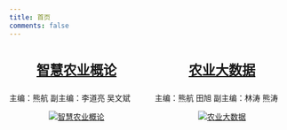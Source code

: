 ```yaml
---
title: 首页
comments: false
---
```


<div style="display: flex">
    <div style="flex: 1;margin: 0 10px 0 0">
        <p style="text-align: center;font-size: 24px;font-weight: 600;"><a href="/smart/">智慧农业概论</a></p>
        <p class="text-center header-slogan">主编：熊航 副主编：李道亮 吴文斌</p>
        <div style="display: flex;align-items: center;justify-content: center;"><a href="/smart/"><img alt="智慧农业概论" style="max-height: 540px" src="https://wp-img.daozhao.com/zhag/20241117084528.png"></a></div>
    </div>
    <div style="flex: 1;margin: 0 0 0 10px">
        <p style="text-align: center;font-size: 24px;font-weight: 600;"><a href="/bigdata/">农业大数据</a></p>
        <p class="text-center header-slogan">主编：熊航 田旭  副主编：林涛 熊涛</p>
        <div style="display: flex;align-items: center;justify-content: center;"><a href="/bigdata/"><img alt="农业大数据" style="max-height: 540px" src="https://wp-img.daozhao.com/zhag/20241204161721.png"></a></div>
    </div>
</div>
